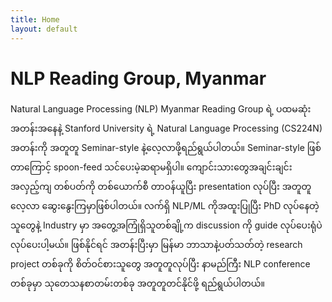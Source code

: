 ```yaml
---
title: Home
layout: default
---
```


# NLP Reading Group, Myanmar

 Natural Language Processing (NLP) Myanmar Reading Group ရဲ့ ပထမဆုံးအတန်းအနေနဲ့ Stanford University ရဲ့ Natural Language Processing (CS224N) အတန်းကို အတူတူ Seminar-style နဲ့လေ့လာဖို့ရည်ရွယ်ပါတယ်။  Seminar-style ဖြစ်တာကြောင့် spoon-feed သင်ပေးမဲ့ဆရာမရှိပါ။ ကျောင်းသားတွေအချင်းချင်း အလှည့်ကျ တစ်ပတ်ကို တစ်ယောက်စီ တာဝန်ယူပြီး presentation လုပ်ပြီး အတူတူလေ့လာ ဆွေးနွေးကြမှာဖြစ်ပါတယ်။ လက်ရှိ NLP/ML ကိုအထူးပြုပြီး PhD လုပ်နေတဲ့သူတွေနဲ့ Industry မှာ အတွေ့အကြုံရှိသူတစ်ချို့က discussion ကို guide လုပ်ပေးရုံပဲလုပ်ပေးပါ့မယ်။ ဖြစ်နိုင်ရင် အတန်းပြီးမှာ မြန်မာ ဘာသာနဲ့ပတ်သတ်တဲ့ research project တစ်ခုကို စိတ်ဝင်စားသူတွေ အတူတူလုပ်ပြီး နာမည်ကြီး NLP conference တစ်ခုမှာ သုတေသနစာတမ်းတစ်ခု အတူတူတင်နိုင်ဖို့ ရည်ရွယ်ပါတယ်။ 


